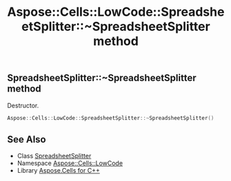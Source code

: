 ﻿---
title: Aspose::Cells::LowCode::SpreadsheetSplitter::~SpreadsheetSplitter method
linktitle: ~SpreadsheetSplitter
second_title: Aspose.Cells for C++ API Reference
description: 'Aspose::Cells::LowCode::SpreadsheetSplitter::~SpreadsheetSplitter method. Destructor in C++.'
type: docs
weight: 200
url: /cpp/aspose.cells.lowcode/spreadsheetsplitter/~spreadsheetsplitter/
---
## SpreadsheetSplitter::~SpreadsheetSplitter method


Destructor.

```cpp
Aspose::Cells::LowCode::SpreadsheetSplitter::~SpreadsheetSplitter()
```

## See Also

* Class [SpreadsheetSplitter](../)
* Namespace [Aspose::Cells::LowCode](../../)
* Library [Aspose.Cells for C++](../../../)
